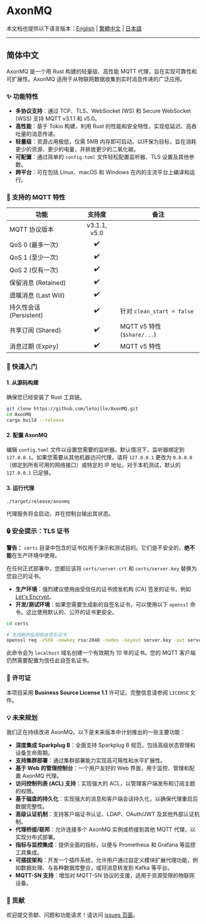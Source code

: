 # AxonMQ

本文档也提供以下语言版本：[English](README.md) | [繁體中文](README.zh-TW.md) | [日本語](README.ja.md)

---

## 简体中文

AxonMQ 是一个用 Rust 构建的轻量级、高性能 MQTT 代理，旨在实现可靠性和可扩展性。AxonMQ 适用于从物联网数据收集到实时消息传递的广泛应用。

### ✨ 功能特性

- **多协议支持**：通过 TCP、TLS、WebSocket (WS) 和 Secure WebSocket (WSS) 支持 MQTT v3.1.1 和 v5.0。
- **高性能**：基于 Tokio 构建，利用 Rust 的性能和安全特性，实现低延迟、高吞吐量的消息传递。
- **轻量级**：资源占用极低，仅需 5MB 内存即可启动。以环保为目标，旨在消耗更少的资源、更少的电量，并排放更少的二氧化碳。
- **可配置**：通过简单的 `config.toml` 文件轻松配置监听器、TLS 设置及其他参数。
- **跨平台**：可在包括 Linux、macOS 和 Windows 在内的主流平台上编译和运行。

### 💎 支持的 MQTT 特性

| 功能                     | 支持度 | 备注                                |
| ------------------------ | :----: | ----------------------------------- |
| MQTT 协议版本            | v3.1.1, v5.0 |                                     |
| QoS 0 (最多一次)         |   ✔️    |                                     |
| QoS 1 (至少一次)         |   ✔️    |                                     |
| QoS 2 (仅有一次)         |   ✔️    |                                     |
| 保留消息 (Retained)      |   ✔️    |                                     |
| 遗嘱消息 (Last Will)     |   ✔️    |                                     |
| 持久性会话 (Persistent)  |   ✔️    | 针对 `clean_start = false`          |
| 共享订阅 (Shared)        |   ✔️    | MQTT v5 特性 (`$share/...`)         |
| 消息过期 (Expiry)        |   ✔️    | MQTT v5 特性                        |

### 🚀 快速入门

#### 1. 从源码构建

确保您已经安装了 Rust 工具链。

```bash
git clone https://github.com/letoille/AxonMQ.git
cd AxonMQ
cargo build --release
```

#### 2. 配置 AxonMQ

编辑 `config.toml` 文件以设置您需要的监听器。默认情况下，监听器绑定到 `127.0.0.1`。如果您需要从其他机器访问代理，请将 `127.0.0.1` 更改为 `0.0.0.0`（绑定到所有可用的网络接口）或特定的 IP 地址。对于本机测试，默认的 `127.0.0.1` 已足够。

#### 3. 运行代理

```bash
./target/release/axonmq
```

代理服务将会启动，并在控制台输出其状态。

### 🔒 安全提示：TLS 证书

**警告：** `certs` 目录中包含的证书仅用于演示和测试目的。它们是不安全的，**绝不能**在生产环境中使用。

在任何正式部署中，您都应该将 `certs/server.crt` 和 `certs/server.key` 替换为您自己的证书。

- **生产环境**：强烈建议使用由受信任的证书颁发机构 (CA) 签发的证书，例如 [Let's Encrypt](https://letsencrypt.org/)。
- **开发/测试环境**：如果您需要生成新的自签名证书，可以使用以下 `openssl` 命令。这比使用默认的、公开的证书更安全。

```bash
cd certs

# 生成新的私钥和自签名证书
openssl req -x509 -newkey rsa:2048 -nodes -keyout server.key -out server.crt -days 3650 -subj "/CN=localhost"
```
此命令会为 `localhost` 域名创建一个有效期为 10 年的证书。您的 MQTT 客户端仍然需要配置为信任此自签名证书。

### 📜 许可证

本项目采用 **Business Source License 1.1** 许可证。完整信息请参阅 `LICENSE` 文件。

### 💡 未来规划

我们正在持续改进 AxonMQ。以下是未来版本中计划推出的一些主要功能：

- **深度集成 Sparkplug B**：全面支持 Sparkplug B 规范，包括高级状态管理和设备生命周期。
- **支持集群部署**：通过集群部署能力实现高可用性和水平扩展性。
- **基于 Web 的管理控制台**：一个用户友好的 Web 界面，用于监控、管理和配置 AxonMQ 代理。
- **访问控制列表 (ACL) 支持**：实现强大的 ACL，以管理客户端发布和订阅主题的权限。
- **基于磁盘的持久化**：实现强大的消息和客户端会话持久化，以确保代理重启后数据完整性。
- **高级认证机制**：支持客户端证书认证、LDAP、OAuth/JWT 及其他外部认证机制。
- **代理桥接/联邦**：允许连接多个 AxonMQ 实例或桥接到其他 MQTT 代理，以实现分布式部署。
- **指标与监控集成**：提供全面的指标，以便与 Prometheus 和 Grafana 等监控工具集成。
- **可插拔架构**：开发一个插件系统，允许用户通过自定义模块扩展代理功能，例如数据处理、与各种数据库整合，或将消息转发到 Kafka 等平台。
- **MQTT-SN 支持**：增加对 MQTT-SN 协议的支援，适用于资源受限的物联网设备。

### 🤝 贡献

欢迎提交贡献、问题和功能请求！请访问 [issues 页面](https://github.com/letoille/AxonMQ/issues)。